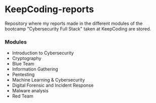 # KeepCoding-reports

Repository where my reports made in the different modules of the bootcamp "Cybersecurity Full Stack" taken at KeepCoding are stored.

### Modules

- Introduction to Cybersecurity 
- Cryptography
- Blue Team
- Information Gathering
- Pentesting
- Machine Learning & Cybersecurity
- Digital Forensic and Incident Response
- Malware analysis
- Red Team
